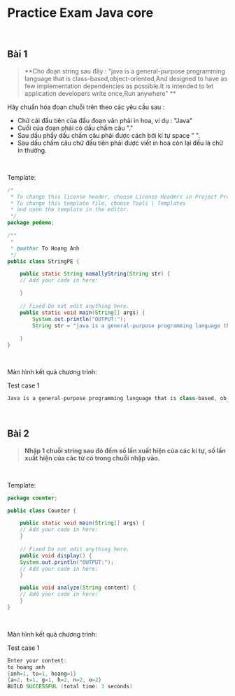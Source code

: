 # Practice Exam Java core

<br />

## Bài 1

> **Cho đoạn string sau đây :
"java is a general-purpose programming language that is class-based,object-oriented,And designed
to have as few implementation dependencies as possible.It is intended to let application developers write once,Run anywhere"
**

Hãy chuẩn hóa đoạn chuỗi trên theo các yêu cầu sau : 

- Chữ cái đầu tiên của đầu đoạn văn phải in hoa, ví dụ : "Java"
- Cuối của đoạn phải có dấu chấm câu "."
- Sau dấu phẩy dấu chấm câu phải được cách bởi kí tự space " ".
- Sau dấu chấm câu chữ đầu tiên phải được viết in hoa còn lại đều là chữ in thường.


<br />

Template:
```java
/*
 * To change this license header, choose License Headers in Project Properties.
 * To change this template file, choose Tools | Templates
 * and open the template in the editor.
 */
package pedemo;

/**
 *
 * @author To Hoang Anh
 */
public class StringPE {

    public static String nomallyString(String str) {
    // Add your code in here:

    }
    
    // Fixed Do not edit anything here.
    public static void main(String[] args) {
    	System.out.println("OUTPUT:");
        String str = "java is a general-purpose programming language that is class-based,object-oriented,And designed to have as few 		implementation dependencies as possible.It is intended to let application developers write once,Run anywhere";
        
    }
}

```

<br />

Màn hình kết quả chương trình:

Test case 1
```java
Java is a general-purpose programming language that is class-based, object-oriented, and designed to have as few implementation dependencies as possible. It is intended to let application developers write once, run anywhere.
```
<br />

## Bài 2

> **Nhập 1 chuỗi string sau đó đếm số lần xuất hiện của các kí tự, số lần xuất hiện của các từ có trong chuỗi nhập vào.**

<br />

Template:
```java
package counter;

public class Counter {

    public static void main(String[] args) {
    // Add your code in here:
    }
    
    // Fixed Do not edit anything here.
    public void display() {
    System.out.println("OUTPUT:");
    // Add your code in here:
    }

    public void analyze(String content) {
    // Add your code in here:
    }
}

```

<br />

Màn hình kết quả chương trình:

Test case 1
```java
Enter your content: 
to hoang anh
{anh=1, to=1, hoang=1}
{a=2, t=1, g=1, h=2, n=2, o=2}
BUILD SUCCESSFUL (total time: 3 seconds)
```

<br />
